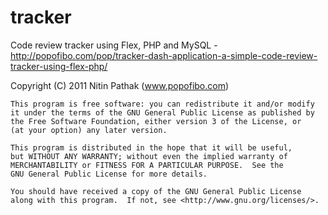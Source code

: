 tracker
=======

Code review tracker using Flex, PHP and MySQL - http://popofibo.com/pop/tracker-dash-application-a-simple-code-review-tracker-using-flex-php/

Copyright (C) 2011 Nitin Pathak (www.popofibo.com)

    This program is free software: you can redistribute it and/or modify
    it under the terms of the GNU General Public License as published by
    the Free Software Foundation, either version 3 of the License, or
    (at your option) any later version.

    This program is distributed in the hope that it will be useful,
    but WITHOUT ANY WARRANTY; without even the implied warranty of
    MERCHANTABILITY or FITNESS FOR A PARTICULAR PURPOSE.  See the
    GNU General Public License for more details.

    You should have received a copy of the GNU General Public License
    along with this program.  If not, see <http://www.gnu.org/licenses/>.
